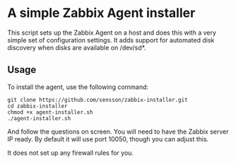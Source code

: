 # A simple Zabbix Agent installer

This script sets up the Zabbix Agent on a host and does this with a very 
simple set of configuration settings. It adds support for automated disk
discovery when disks are available on /dev/sd*. 

## Usage

To install the agent, use the following command:

```
git clone https://github.com/sensson/zabbix-installer.git
cd zabbix-installer
chmod +x agent-installer.sh
./agent-installer.sh
```

And follow the questions on screen. You will need to have the Zabbix server
IP ready. By default it will use port 10050, though you can adjust this.

It does not set up any firewall rules for you.
